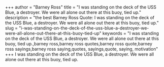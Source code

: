 +++
author = "Barney Ross"
title = "I was standing on the deck of the USS Blue, a destroyer. We were all alone out there at this buoy, tied up."
description = "the best Barney Ross Quote: I was standing on the deck of the USS Blue, a destroyer. We were all alone out there at this buoy, tied up."
slug = "i-was-standing-on-the-deck-of-the-uss-blue-a-destroyer-we-were-all-alone-out-there-at-this-buoy-tied-up"
keywords = "I was standing on the deck of the USS Blue, a destroyer. We were all alone out there at this buoy, tied up.,barney ross,barney ross quotes,barney ross quote,barney ross sayings,barney ross saying,quotes, sayings,quote, saying, motivation"
+++
I was standing on the deck of the USS Blue, a destroyer. We were all alone out there at this buoy, tied up.
